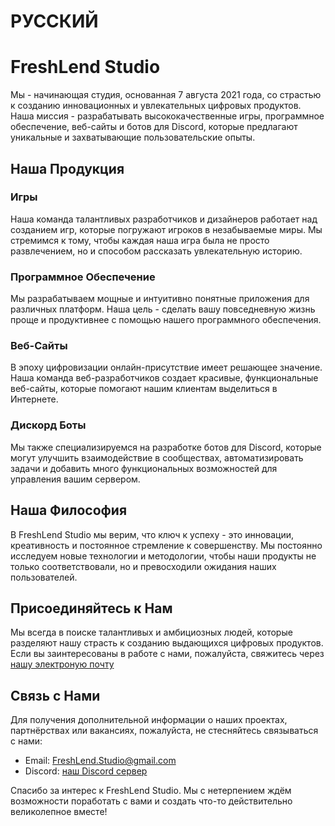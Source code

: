 # РУССКИЙ

# FreshLend Studio

Мы - начинающая студия, основанная 7 августа 2021 года, со страстью к созданию инновационных и увлекательных цифровых продуктов. Наша миссия - разрабатывать высококачественные игры, программное обеспечение, веб-сайты и ботов для Discord, которые предлагают уникальные и захватывающие пользовательские опыты.

## Наша Продукция

### Игры
Наша команда талантливых разработчиков и дизайнеров работает над созданием игр, которые погружают игроков в незабываемые миры. Мы стремимся к тому, чтобы каждая наша игра была не просто развлечением, но и способом рассказать увлекательную историю.

### Программное Обеспечение
Мы разрабатываем мощные и интуитивно понятные приложения для различных платформ. Наша цель - сделать вашу повседневную жизнь проще и продуктивнее с помощью нашего программного обеспечения.

### Веб-Сайты
В эпоху цифровизации онлайн-присутствие имеет решающее значение. Наша команда веб-разработчиков создает красивые, функциональные веб-сайты, которые помогают нашим клиентам выделиться в Интернете.

### Дискорд Боты
Мы также специализируемся на разработке ботов для Discord, которые могут улучшить взаимодействие в сообществах, автоматизировать задачи и добавить много функциональных возможностей для управления вашим сервером.

## Наша Философия

В FreshLend Studio мы верим, что ключ к успеху - это инновации, креативность и постоянное стремление к совершенству. Мы постоянно исследуем новые технологии и методологии, чтобы наши продукты не только соответствовали, но и превосходили ожидания наших пользователей.

## Присоединяйтесь к Нам

Мы всегда в поиске талантливых и амбициозных людей, которые разделяют нашу страсть к созданию выдающихся цифровых продуктов. Если вы заинтересованы в работе с нами, пожалуйста, свяжитесь через [нашу электроную почту](mailto:FreshLend.Studio@gmail.com)

## Связь с Нами

Для получения дополнительной информации о наших проектах, партнёрствах или вакансиях, пожалуйста, не стесняйтесь связываться с нами:

- Email: [FreshLend.Studio@gmail.com](mailto:FreshLend.Studio@gmail.com)
- Discord: [наш Discord сервер](https://discord.com/invite/95EyHeZmMz)

Спасибо за интерес к FreshLend Studio. Мы с нетерпением ждём возможности поработать с вами и создать что-то действительно великолепное вместе!

